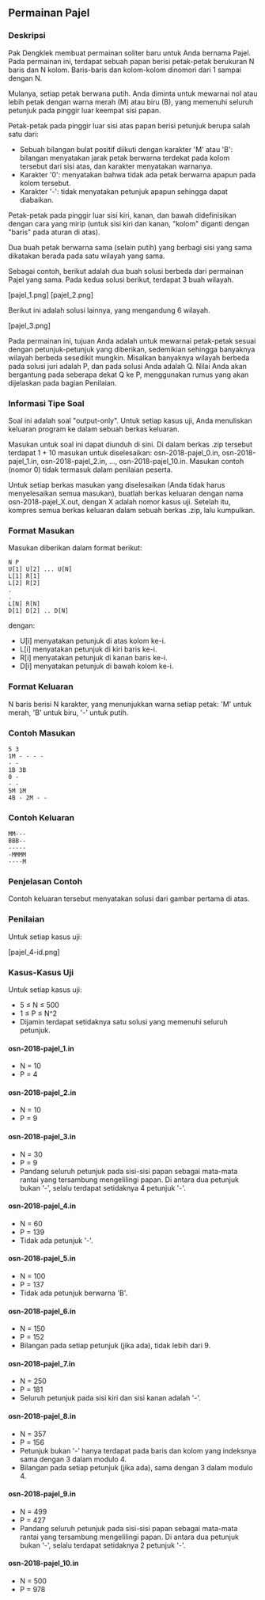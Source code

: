 ## Permainan Pajel

### Deskripsi

Pak Dengklek membuat permainan soliter baru untuk Anda bernama Pajel. Pada permainan ini, terdapat sebuah papan berisi petak-petak berukuran N baris dan N kolom. Baris-baris dan kolom-kolom dinomori dari 1 sampai dengan N.

Mulanya, setiap petak berwana putih. Anda diminta untuk mewarnai nol atau lebih petak dengan warna merah (M) atau biru (B), yang memenuhi seluruh petunjuk pada pinggir luar keempat sisi papan.

Petak-petak pada pinggir luar sisi atas papan berisi petunjuk berupa salah satu dari:

- Sebuah bilangan bulat positif diikuti dengan karakter 'M' atau 'B': bilangan menyatakan jarak petak berwarna terdekat pada kolom tersebut dari sisi atas, dan karakter menyatakan warnanya.
- Karakter '0': menyatakan bahwa tidak ada petak berwarna apapun pada kolom tersebut.
- Karakter '-': tidak menyatakan petunjuk apapun sehingga dapat diabaikan.

Petak-petak pada pinggir luar sisi kiri, kanan, dan bawah didefinisikan dengan cara yang mirip (untuk sisi kiri dan kanan, "kolom" diganti dengan "baris" pada aturan di atas).

Dua buah petak berwarna sama (selain putih) yang berbagi sisi yang sama dikatakan berada pada satu wilayah yang sama.

Sebagai contoh, berikut adalah dua buah solusi berbeda dari permainan Pajel yang sama. Pada kedua solusi berikut, terdapat 3 buah wilayah.

[pajel_1.png] [pajel_2.png]


Berikut ini adalah solusi lainnya, yang mengandung 6 wilayah.

[pajel_3.png]

Pada permainan ini, tujuan Anda adalah untuk mewarnai petak-petak sesuai dengan petunjuk-petunjuk yang diberikan, sedemikian sehingga banyaknya wilayah berbeda sesedikit mungkin. Misalkan banyaknya wilayah berbeda pada solusi juri adalah P, dan pada solusi Anda adalah Q. Nilai Anda akan bergantung pada seberapa dekat Q ke P, menggunakan rumus yang akan dijelaskan pada bagian Penilaian.

### Informasi Tipe Soal

Soal ini adalah soal "output-only". Untuk setiap kasus uji, Anda menuliskan keluaran program ke dalam sebuah berkas keluaran.

Masukan untuk soal ini dapat diunduh di sini. Di dalam berkas .zip tersebut terdapat 1 + 10 masukan untuk diselesaikan: osn-2018-pajel\_0.in, osn-2018-pajel\_1.in, osn-2018-pajel\_2.in, ..., osn-2018-pajel\_10.in. Masukan contoh (nomor 0) tidak termasuk dalam penilaian peserta.

Untuk setiap berkas masukan yang diselesaikan (Anda tidak harus menyelesaikan semua masukan), buatlah berkas keluaran dengan nama osn-2018-pajel\_X.out, dengan X adalah nomor kasus uji. Setelah itu, kompres semua berkas keluaran dalam sebuah berkas .zip, lalu kumpulkan.

### Format Masukan

Masukan diberikan dalam format berikut:

    N P
    U[1] U[2] ... U[N]
    L[1] R[1]
    L[2] R[2]
    .
    .
    L[N] R[N]
    D[1] D[2] .. D[N]

dengan:

- U[i] menyatakan petunjuk di atas kolom ke-i.
- L[i] menyatakan petunjuk di kiri baris ke-i.
- R[i] menyatakan petunjuk di kanan baris ke-i.
- D[i] menyatakan petunjuk di bawah kolom ke-i.

### Format Keluaran

N baris berisi N karakter, yang menunjukkan warna setiap petak: 'M' untuk merah, 'B' untuk biru, '-' untuk putih.

### Contoh Masukan

    5 3
    1M - - - -
    - -
    1B 3B
    0 -
    - -
    5M 1M
    4B - 2M - -

### Contoh Keluaran

    MM---
    BBB--
    -----
    -MMMM
    ----M

### Penjelasan Contoh

Contoh keluaran tersebut menyatakan solusi dari gambar pertama di atas.

### Penilaian

Untuk setiap kasus uji:

[pajel_4-id.png]

### Kasus-Kasus Uji

Untuk setiap kasus uji:

- 5 ≤ N ≤ 500
- 1 ≤ P ≤ N^2
- Dijamin terdapat setidaknya satu solusi yang memenuhi seluruh petunjuk.

#### osn-2018-pajel_1.in

- N = 10
- P = 4

#### osn-2018-pajel_2.in

- N = 10
- P = 9

#### osn-2018-pajel_3.in

- N = 30
- P = 9
- Pandang seluruh petunjuk pada sisi-sisi papan sebagai mata-mata rantai yang tersambung mengelilingi papan. Di antara dua petunjuk bukan '-', selalu terdapat setidaknya 4 petunjuk '-'.

#### osn-2018-pajel_4.in

- N = 60
- P = 139
- Tidak ada petunjuk '-'.

#### osn-2018-pajel_5.in

- N = 100
- P = 137
- Tidak ada petunjuk berwarna 'B'.

#### osn-2018-pajel_6.in

- N = 150
- P = 152
- Bilangan pada setiap petunjuk (jika ada), tidak lebih dari 9.

#### osn-2018-pajel_7.in

- N = 250
- P = 181
- Seluruh petunjuk pada sisi kiri dan sisi kanan adalah '-'.

#### osn-2018-pajel_8.in

- N = 357
- P = 156
- Petunjuk bukan '-' hanya terdapat pada baris dan kolom yang indeksnya sama dengan 3 dalam modulo 4.
- Bilangan pada setiap petunjuk (jika ada), sama dengan 3 dalam modulo 4.

#### osn-2018-pajel_9.in

- N = 499
- P = 427
- Pandang seluruh petunjuk pada sisi-sisi papan sebagai mata-mata rantai yang tersambung mengelilingi papan. Di antara dua petunjuk bukan '-', selalu terdapat setidaknya 2 petunjuk '-'.

#### osn-2018-pajel_10.in

- N = 500
- P = 978

